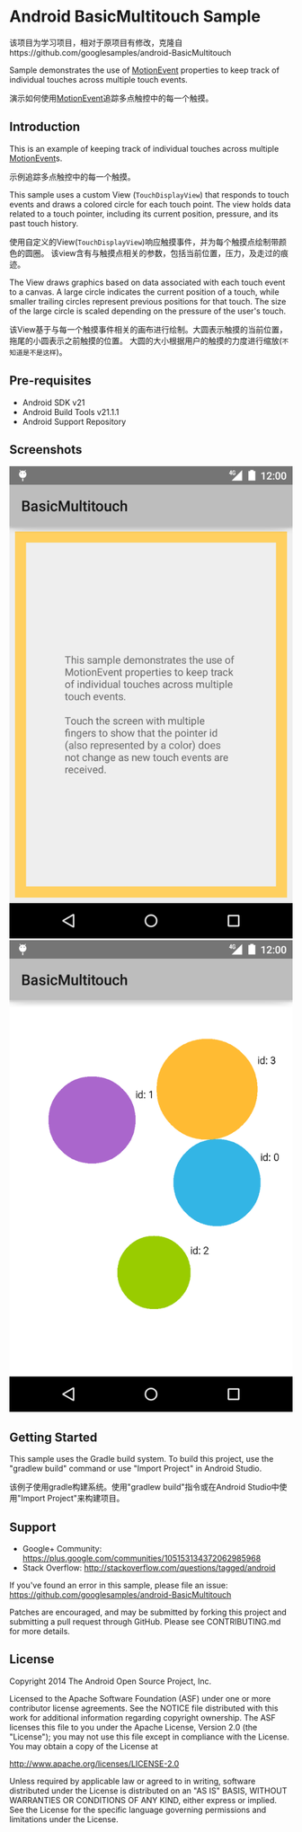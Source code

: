 Android BasicMultitouch Sample
===================================

该项目为学习项目，相对于原项目有修改，克隆自https://github.com/googlesamples/android-BasicMultitouch

Sample demonstrates the use of [MotionEvent][1] properties to keep track of
individual touches across multiple touch events.

演示如何使用[MotionEvent][1]追踪多点触控中的每一个触摸。

[1]: http://developer.android.com/reference/android/view/MotionEvent.html

Introduction
------------

This is an example of keeping track of individual touches across multiple
[MotionEvent][1]s.

示例追踪多点触控中的每一个触摸。

This sample uses a custom View (`TouchDisplayView`) that responds to
touch events and draws a colored circle for each touch point. The view holds
data related to a touch pointer, including its current position, pressure,
and its past touch history.

使用自定义的View(`TouchDisplayView`)响应触摸事件，并为每个触摸点绘制带颜色的圆圈。
该view含有与触摸点相关的参数，包括当前位置，压力，及走过的痕迹。

The View draws graphics based on data associated with each touch event to a
canvas. A large circle indicates the current position of a touch, while smaller
trailing circles represent previous positions for that touch.
The size of the large circle is scaled depending on the pressure of the user's
touch.

该View基于与每一个触摸事件相关的画布进行绘制。大圆表示触摸的当前位置，拖尾的小圆表示之前触摸的位置。
大圆的大小根据用户的触摸的力度进行缩放(`不知道是不是这样`)。

[1]: http://developer.android.com/reference/android/view/MotionEvent.html

Pre-requisites
--------------

- Android SDK v21
- Android Build Tools v21.1.1
- Android Support Repository

Screenshots
-------------

![](screenshots/intro.png)![](screenshots/touches.png)

Getting Started
---------------

This sample uses the Gradle build system. To build this project, use the
"gradlew build" command or use "Import Project" in Android Studio.

该例子使用gradle构建系统。使用"gradlew build"指令或在Android Studio中使用"Import Project"来构建项目。

Support
-------

- Google+ Community: https://plus.google.com/communities/105153134372062985968
- Stack Overflow: http://stackoverflow.com/questions/tagged/android

If you've found an error in this sample, please file an issue:
https://github.com/googlesamples/android-BasicMultitouch

Patches are encouraged, and may be submitted by forking this project and
submitting a pull request through GitHub. Please see CONTRIBUTING.md for more details.

License
-------

Copyright 2014 The Android Open Source Project, Inc.

Licensed to the Apache Software Foundation (ASF) under one or more contributor
license agreements.  See the NOTICE file distributed with this work for
additional information regarding copyright ownership.  The ASF licenses this
file to you under the Apache License, Version 2.0 (the "License"); you may not
use this file except in compliance with the License.  You may obtain a copy of
the License at

http://www.apache.org/licenses/LICENSE-2.0

Unless required by applicable law or agreed to in writing, software
distributed under the License is distributed on an "AS IS" BASIS, WITHOUT
WARRANTIES OR CONDITIONS OF ANY KIND, either express or implied.  See the
License for the specific language governing permissions and limitations under
the License.
